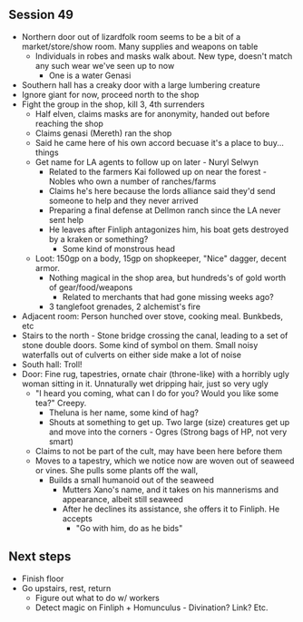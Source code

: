 ## Session 49
* Northern door out of lizardfolk room seems to be a bit of a market/store/show room. Many supplies and weapons on table
  * Individuals in robes and masks walk about. New type, doesn't match any such wear we've seen up to now
    * One is a water Genasi
* Southern hall has a creaky door with a large lumbering creature
* Ignore giant for now, proceed north to the shop
* Fight the group in the shop, kill 3, 4th surrenders
  * Half elven, claims masks are for anonymity, handed out before reaching the shop
  * Claims genasi (Mereth) ran the shop
  * Said he came here of his own accord becuase it's a place to buy... things
  * Get name for LA agents to follow up on later - Nuryl Selwyn
    * Related to the farmers Kai followed up on near the forest - Nobles who own a number of ranches/farms
    * Claims he's here because the lords alliance said they'd send someone to help and they never arrived
    * Preparing a final defense at Dellmon ranch since the LA never sent help
    * He leaves after Finliph antagonizes him, his boat gets destroyed by a kraken or something?
      * Some kind of monstrous head
  * Loot: 150gp on a body, 15gp on shopkeeper, "Nice" dagger, decent armor.
    * Nothing magical in the shop area, but hundreds's of gold worth of gear/food/weapons
      * Related to merchants that had gone missing weeks ago?
    * 3 tanglefoot grenades, 2 alchemist's fire
* Adjacent room: Person hunched over stove, cooking meal. Bunkbeds, etc
* Stairs to the north - Stone bridge crossing the canal, leading to a set of stone double doors. Some kind of symbol on them. Small noisy waterfalls out of culverts on either side make a lot of noise
* South hall: Troll!
* Door: Fine rug, tapestries, ornate chair (throne-like) with a horribly ugly woman sitting in it. Unnaturally wet dripping hair, just so very ugly
  * "I heard you coming, what can I do for you? Would you like some tea?" Creepy.
    * Theluna is her name, some kind of hag?
    * Shouts at something to get up. Two large (size) creatures get up and move into the corners - Ogres (Strong bags of HP, not very smart)
  * Claims to not be part of the cult, may have been here before them
  * Moves to a tapestry, which we notice now are woven out of seaweed or vines. She pulls some plants off the wall,
    * Builds a small humanoid out of the seaweed
      * Mutters Xano's name, and it takes on his mannerisms and appearance, albeit still seaweed
      * After he declines its assistance, she offers it to Finliph. He accepts
        * "Go with him, do as he bids"

## Next steps
* Finish floor
* Go upstairs, rest, return
  * Figure out what to do w/ workers
  * Detect magic on Finliph + Homunculus - Divination? Link? Etc.